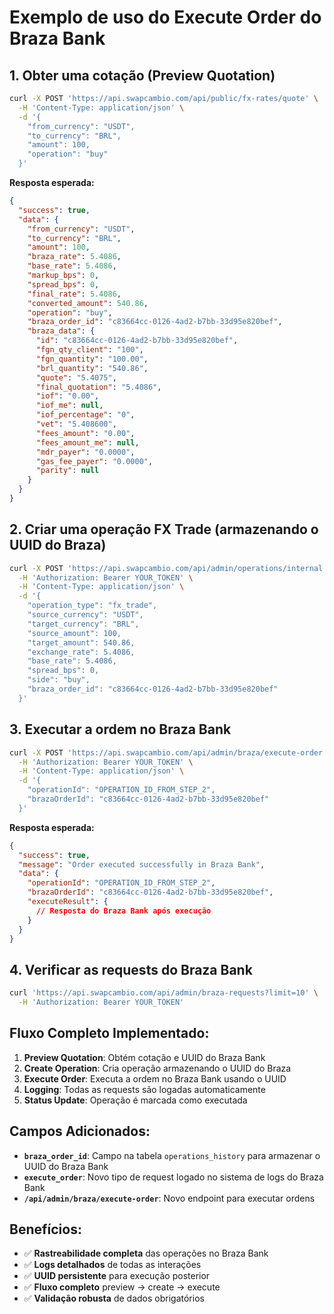 # Exemplo de uso do Execute Order do Braza Bank

## 1. Obter uma cotação (Preview Quotation)
```bash
curl -X POST 'https://api.swapcambio.com/api/public/fx-rates/quote' \
  -H 'Content-Type: application/json' \
  -d '{
    "from_currency": "USDT",
    "to_currency": "BRL", 
    "amount": 100,
    "operation": "buy"
  }'
```

**Resposta esperada:**
```json
{
  "success": true,
  "data": {
    "from_currency": "USDT",
    "to_currency": "BRL",
    "amount": 100,
    "braza_rate": 5.4086,
    "base_rate": 5.4086,
    "markup_bps": 0,
    "spread_bps": 0,
    "final_rate": 5.4086,
    "converted_amount": 540.86,
    "operation": "buy",
    "braza_order_id": "c83664cc-0126-4ad2-b7bb-33d95e820bef",
    "braza_data": {
      "id": "c83664cc-0126-4ad2-b7bb-33d95e820bef",
      "fgn_qty_client": "100",
      "fgn_quantity": "100.00",
      "brl_quantity": "540.86",
      "quote": "5.4075",
      "final_quotation": "5.4086",
      "iof": "0.00",
      "iof_me": null,
      "iof_percentage": "0",
      "vet": "5.408600",
      "fees_amount": "0.00",
      "fees_amount_me": null,
      "mdr_payer": "0.0000",
      "gas_fee_payer": "0.0000",
      "parity": null
    }
  }
}
```

## 2. Criar uma operação FX Trade (armazenando o UUID do Braza)
```bash
curl -X POST 'https://api.swapcambio.com/api/admin/operations/internal' \
  -H 'Authorization: Bearer YOUR_TOKEN' \
  -H 'Content-Type: application/json' \
  -d '{
    "operation_type": "fx_trade",
    "source_currency": "USDT",
    "target_currency": "BRL",
    "source_amount": 100,
    "target_amount": 540.86,
    "exchange_rate": 5.4086,
    "base_rate": 5.4086,
    "spread_bps": 0,
    "side": "buy",
    "braza_order_id": "c83664cc-0126-4ad2-b7bb-33d95e820bef"
  }'
```

## 3. Executar a ordem no Braza Bank
```bash
curl -X POST 'https://api.swapcambio.com/api/admin/braza/execute-order' \
  -H 'Authorization: Bearer YOUR_TOKEN' \
  -H 'Content-Type: application/json' \
  -d '{
    "operationId": "OPERATION_ID_FROM_STEP_2",
    "brazaOrderId": "c83664cc-0126-4ad2-b7bb-33d95e820bef"
  }'
```

**Resposta esperada:**
```json
{
  "success": true,
  "message": "Order executed successfully in Braza Bank",
  "data": {
    "operationId": "OPERATION_ID_FROM_STEP_2",
    "brazaOrderId": "c83664cc-0126-4ad2-b7bb-33d95e820bef",
    "executeResult": {
      // Resposta do Braza Bank após execução
    }
  }
}
```

## 4. Verificar as requests do Braza Bank
```bash
curl 'https://api.swapcambio.com/api/admin/braza-requests?limit=10' \
  -H 'Authorization: Bearer YOUR_TOKEN'
```

## Fluxo Completo Implementado:

1. **Preview Quotation**: Obtém cotação e UUID do Braza Bank
2. **Create Operation**: Cria operação armazenando o UUID do Braza
3. **Execute Order**: Executa a ordem no Braza Bank usando o UUID
4. **Logging**: Todas as requests são logadas automaticamente
5. **Status Update**: Operação é marcada como executada

## Campos Adicionados:

- **`braza_order_id`**: Campo na tabela `operations_history` para armazenar o UUID do Braza Bank
- **`execute_order`**: Novo tipo de request logado no sistema de logs do Braza Bank
- **`/api/admin/braza/execute-order`**: Novo endpoint para executar ordens

## Benefícios:

- ✅ **Rastreabilidade completa** das operações no Braza Bank
- ✅ **Logs detalhados** de todas as interações
- ✅ **UUID persistente** para execução posterior
- ✅ **Fluxo completo** preview → create → execute
- ✅ **Validação robusta** de dados obrigatórios
